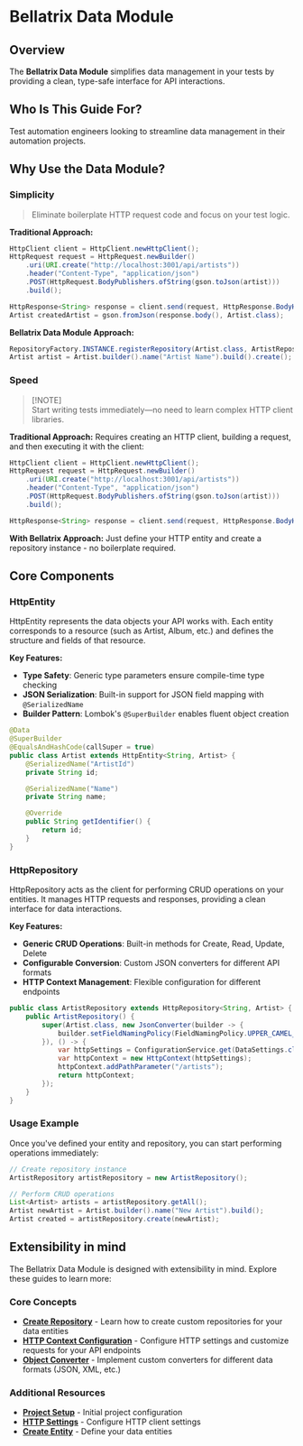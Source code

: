 # Bellatrix Data Module

## Overview

The **Bellatrix Data Module** simplifies data management in your tests by providing a clean, type-safe interface for API interactions.

## Who Is This Guide For?

Test automation engineers looking to streamline data management in their automation projects.

## Why Use the Data Module?

### Simplicity

> Eliminate boilerplate HTTP request code and focus on your test logic.

**Traditional Approach:**
```java
HttpClient client = HttpClient.newHttpClient();
HttpRequest request = HttpRequest.newBuilder()
    .uri(URI.create("http://localhost:3001/api/artists"))
    .header("Content-Type", "application/json")
    .POST(HttpRequest.BodyPublishers.ofString(gson.toJson(artist)))
    .build();

HttpResponse<String> response = client.send(request, HttpResponse.BodyHandlers.ofString());
Artist createdArtist = gson.fromJson(response.body(), Artist.class);
```

**Bellatrix Data Module Approach:**

```java
RepositoryFactory.INSTANCE.registerRepository(Artist.class, ArtistRepository.class);
Artist artist = Artist.builder().name("Artist Name").build().create();
```

### Speed
> [!NOTE]\
> Start writing tests immediately—no need to learn complex HTTP client libraries.

**Traditional Approach:**
Requires creating an HTTP client, building a request, and then executing it with the client:

``` java
HttpClient client = HttpClient.newHttpClient();
HttpRequest request = HttpRequest.newBuilder()
    .uri(URI.create("http://localhost:3001/api/artists"))
    .header("Content-Type", "application/json")
    .POST(HttpRequest.BodyPublishers.ofString(gson.toJson(artist)))
    .build();

HttpResponse<String> response = client.send(request, HttpResponse.BodyHandlers.ofString());
```

**With Bellatrix Approach:**
Just define your HTTP entity and create a repository instance - no boilerplate required.

## Core Components

### HttpEntity

HttpEntity represents the data objects your API works with. Each entity corresponds to a resource (such as Artist, Album, etc.) and defines the structure and fields of that resource.

**Key Features:**
- **Type Safety**: Generic type parameters ensure compile-time type checking
- **JSON Serialization**: Built-in support for JSON field mapping with `@SerializedName`
- **Builder Pattern**: Lombok's `@SuperBuilder` enables fluent object creation

```java
@Data
@SuperBuilder
@EqualsAndHashCode(callSuper = true)
public class Artist extends HttpEntity<String, Artist> {
    @SerializedName("ArtistId")
    private String id;

    @SerializedName("Name")
    private String name;

    @Override
    public String getIdentifier() {
        return id;
    }
}
```

### HttpRepository

HttpRepository acts as the client for performing CRUD operations on your entities. It manages HTTP requests and responses, providing a clean interface for data interactions.

**Key Features:**
- **Generic CRUD Operations**: Built-in methods for Create, Read, Update, Delete
- **Configurable Conversion**: Custom JSON converters for different API formats
- **HTTP Context Management**: Flexible configuration for different endpoints

```java
public class ArtistRepository extends HttpRepository<String, Artist> {
    public ArtistRepository() {
        super(Artist.class, new JsonConverter(builder -> {
            builder.setFieldNamingPolicy(FieldNamingPolicy.UPPER_CAMEL_CASE);
        }), () -> {
            var httpSettings = ConfigurationService.get(DataSettings.class).getHttpSettings();
            var httpContext = new HttpContext(httpSettings);
            httpContext.addPathParameter("/artists");
            return httpContext;
        });
    }
}
```

### Usage Example

Once you've defined your entity and repository, you can start performing operations immediately:

```java
// Create repository instance
ArtistRepository artistRepository = new ArtistRepository();

// Perform CRUD operations
List<Artist> artists = artistRepository.getAll();
Artist newArtist = Artist.builder().name("New Artist").build();
Artist created = artistRepository.create(newArtist);
```

## Extensibility in mind

The Bellatrix Data Module is designed with extensibility in mind. Explore these guides to learn more:

### Core Concepts
- **[Create Repository](src/test/java/04_create_repository/ReadMe.md)** - Learn how to create custom repositories for your data entities
- **[HTTP Context Configuration](src/test/java/05_http_context/ReadMe.md)** - Configure HTTP settings and customize requests for your API endpoints
- **[Object Converter](src/test/java/06_object_converter/ReadMe.md)** - Implement custom converters for different data formats (JSON, XML, etc.)

### Additional Resources
- **[Project Setup](src/test/java/01_project_setup/)** - Initial project configuration
- **[HTTP Settings](src/test/java/02_http_settings/)** - Configure HTTP client settings
- **[Create Entity](src/test/java/03_create_entity/)** - Define your data entities